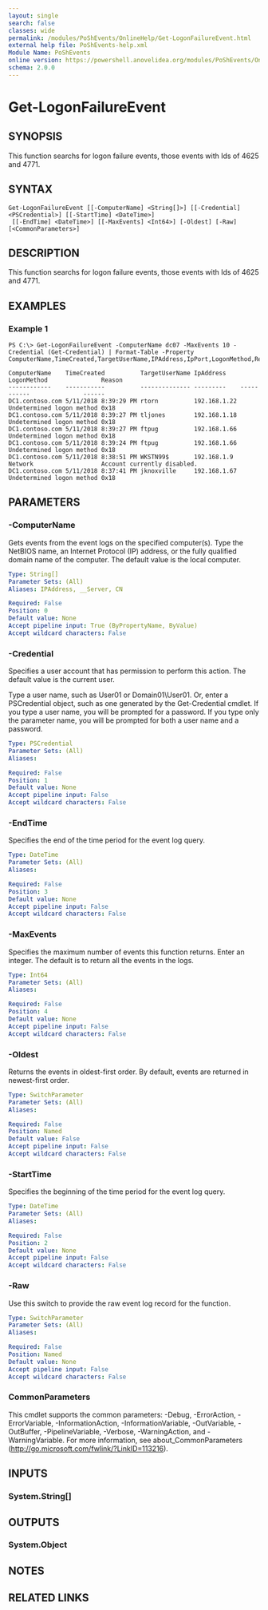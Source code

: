 ```yaml
---
layout: single
search: false
classes: wide
permalink: /modules/PoShEvents/OnlineHelp/Get-LogonFailureEvent.html
external help file: PoShEvents-help.xml
Module Name: PoShEvents
online version: https://powershell.anovelidea.org/modules/PoShEvents/OnlineHelp/Get-LogonFailureEvent.html
schema: 2.0.0
---
```


# Get-LogonFailureEvent

## SYNOPSIS
This function searchs for logon failure events, those events with Ids of 4625 and 4771.

## SYNTAX

```
Get-LogonFailureEvent [[-ComputerName] <String[]>] [[-Credential] <PSCredential>] [[-StartTime] <DateTime>]
 [[-EndTime] <DateTime>] [[-MaxEvents] <Int64>] [-Oldest] [-Raw] [<CommonParameters>]
```

## DESCRIPTION
This function searchs for logon failure events, those events with Ids of 4625 and 4771.

## EXAMPLES

### Example 1
```
PS C:\> Get-LogonFailureEvent -ComputerName dc07 -MaxEvents 10 -Credential (Get-Credential) | Format-Table -Property ComputerName,TimeCreated,TargetUserName,IPAddress,IpPort,LogonMethod,Reason

ComputerName    TimeCreated          TargetUserName IpAddress    LogonMethod               Reason
------------    -----------          -------------- ---------    -----------               ------
DC1.contoso.com 5/11/2018 8:39:29 PM rtorn          192.168.1.22 Undetermined logon method 0x18
DC1.contoso.com 5/11/2018 8:39:27 PM tljones        192.168.1.18 Undetermined logon method 0x18
DC1.contoso.com 5/11/2018 8:39:27 PM ftpug          192.168.1.66 Undetermined logon method 0x18
DC1.contoso.com 5/11/2018 8:39:24 PM ftpug          192.168.1.66 Undetermined logon method 0x18
DC1.contoso.com 5/11/2018 8:38:51 PM WKSTN99$       192.168.1.9  Network                   Account currently disabled.
DC1.contoso.com 5/11/2018 8:37:41 PM jknoxville     192.168.1.67 Undetermined logon method 0x18
```

## PARAMETERS

### -ComputerName
Gets events from the event logs on the specified computer(s).
Type the NetBIOS name, an Internet Protocol (IP) address, or the fully qualified domain name of the computer.
The default value is the local computer.

```yaml
Type: String[]
Parameter Sets: (All)
Aliases: IPAddress, __Server, CN

Required: False
Position: 0
Default value: None
Accept pipeline input: True (ByPropertyName, ByValue)
Accept wildcard characters: False
```

### -Credential
Specifies a user account that has permission to perform this action.
The default value is the current user.

Type a user name, such as User01 or Domain01\User01.
Or, enter a PSCredential object, such as one generated by the Get-Credential cmdlet.
If you type a user name, you will be prompted for a password.
If you type only the parameter name, you will be prompted for both a user name and a password.

```yaml
Type: PSCredential
Parameter Sets: (All)
Aliases:

Required: False
Position: 1
Default value: None
Accept pipeline input: False
Accept wildcard characters: False
```

### -EndTime
Specifies the end of the time period for the event log query.

```yaml
Type: DateTime
Parameter Sets: (All)
Aliases:

Required: False
Position: 3
Default value: None
Accept pipeline input: False
Accept wildcard characters: False
```

### -MaxEvents
Specifies the maximum number of events this function returns.
Enter an integer.
The default is to return all the events in the logs.

```yaml
Type: Int64
Parameter Sets: (All)
Aliases:

Required: False
Position: 4
Default value: None
Accept pipeline input: False
Accept wildcard characters: False
```

### -Oldest
Returns the events in oldest-first order.
By default, events are returned in newest-first order.

```yaml
Type: SwitchParameter
Parameter Sets: (All)
Aliases:

Required: False
Position: Named
Default value: False
Accept pipeline input: False
Accept wildcard characters: False
```

### -StartTime
Specifies the beginning of the time period for the event log query.

```yaml
Type: DateTime
Parameter Sets: (All)
Aliases:

Required: False
Position: 2
Default value: None
Accept pipeline input: False
Accept wildcard characters: False
```

### -Raw
Use this switch to provide the raw event log record for the function.

```yaml
Type: SwitchParameter
Parameter Sets: (All)
Aliases:

Required: False
Position: Named
Default value: None
Accept pipeline input: False
Accept wildcard characters: False
```

### CommonParameters
This cmdlet supports the common parameters: -Debug, -ErrorAction, -ErrorVariable, -InformationAction, -InformationVariable, -OutVariable, -OutBuffer, -PipelineVariable, -Verbose, -WarningAction, and -WarningVariable. For more information, see about_CommonParameters (http://go.microsoft.com/fwlink/?LinkID=113216).

## INPUTS

### System.String[]

## OUTPUTS

### System.Object

## NOTES

## RELATED LINKS
